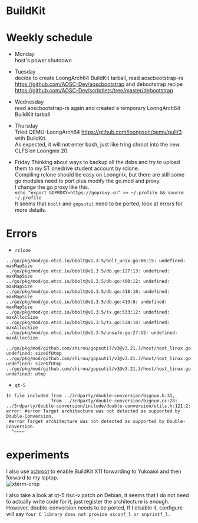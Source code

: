 # BuildKit

# Weekly schedule
- Monday  
host's power shutdown

- Tuesday  
decide to create LoongArch64 BuildKit tarball, read aoscbootstrap-rs https://github.com/AOSC-Dev/aoscbootstrap and debootstrap recipe https://github.com/AOSC-Dev/scriptlets/tree/master/debootstrap

- Wednesday  
read aoscbootstrap-rs again and created a temporary LoongArch64 BuildKit tarball

- Thursday  
Tried QEMU-LoongArch64 https://github.com/loongson/qemu/pull/3 with BuildKit.  
As expected, it will not enter bash, just like tring chroot into the new CLFS on Loongnix 20.

- Friday
Thinking about ways to backup all the debs and try to upload them to my 5T onedrive student account by rclone.  
Compiling rclone should be easy on Loongnix, but there are still some go modules need to port plus modify the go.mod and proxy.  
I change the go proxy like this.  
`echo "export GOPROXY=https://goproxy.cn" >> ~/.profile && source ~/.profile`  
It seems that `bbolt` and `gopsutil` need to be ported, look at errors for more details.

# Errors
- `rclone`
```
../go/pkg/mod/go.etcd.io/bbolt@v1.3.5/bolt_unix.go:66:15: undefined: maxMapSize
../go/pkg/mod/go.etcd.io/bbolt@v1.3.5/db.go:127:13: undefined: maxMapSize
../go/pkg/mod/go.etcd.io/bbolt@v1.3.5/db.go:400:12: undefined: maxMapSize
../go/pkg/mod/go.etcd.io/bbolt@v1.3.5/db.go:418:10: undefined: maxMapSize
../go/pkg/mod/go.etcd.io/bbolt@v1.3.5/db.go:419:8: undefined: maxMapSize
../go/pkg/mod/go.etcd.io/bbolt@v1.3.5/tx.go:533:12: undefined: maxAllocSize
../go/pkg/mod/go.etcd.io/bbolt@v1.3.5/tx.go:534:10: undefined: maxAllocSize
../go/pkg/mod/go.etcd.io/bbolt@v1.3.5/unsafe.go:27:12: undefined: maxAllocSize

../go/pkg/mod/github.com/shirou/gopsutil/v3@v3.21.3/host/host_linux.go:98:22: undefined: sizeOfUtmp
../go/pkg/mod/github.com/shirou/gopsutil/v3@v3.21.3/host/host_linux.go:103:14: undefined: sizeOfUtmp
../go/pkg/mod/github.com/shirou/gopsutil/v3@v3.21.3/host/host_linux.go:105:9: undefined: utmp
```
- `qt-5`
```
In file included from ../3rdparty/double-conversion/bignum.h:31,
                 from ../3rdparty/double-conversion/bignum.cc:28:
../3rdparty/double-conversion/include/double-conversion/utils.h:121:2: error: #error Target architecture was not detected as supported by Double-Conversion.
 #error Target architecture was not detected as supported by Double-Conversion.
  ^~~~~
```

# experiments
I also use [xchroot](https://www.elstel.org/xchroot/#downloads) to enable BuildKit X11 forwarding to Yukoaioi and then forward to my laptop.  
![xterm-crop](https://user-images.githubusercontent.com/53088781/134063317-a79704e1-c92b-4df2-ae93-bad27d5bc8ba.png)

I also take a look at qt-5 risc-v patch on Debian, it seems that I do not need to actually write code for it, just register the architecture is enough.  
However, double-conversion needs to be ported, If I disable it, configure will say `Your C library does not provide sscanf_l or snprintf_l.`
